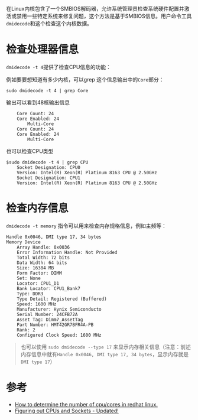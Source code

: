 在Linux内核包含了一个SMBIOS解码器，允许系统管理员检查系统硬件配置并激活或禁用一些特定系统来修复问题，这个方法是基于SMBIOS信息。用户命令工具`dmidecode`和这个检查这个内核数据。

# 检查处理器信息

`dmidecode -t 4`提供了检查CPU信息的功能：

例如要要想知道有多少内核，可以grep 这个信息输出中的`Core`部分：

```
sudo dmidecode -t 4 | grep Core
```

输出可以看到48核输出信息

```
	Core Count: 24
	Core Enabled: 24
		Multi-Core
	Core Count: 24
	Core Enabled: 24
		Multi-Core
```

也可以检查CPU类型

```
$sudo dmidecode -t 4 | grep CPU
	Socket Designation: CPU0
	Version: Intel(R) Xeon(R) Platinum 8163 CPU @ 2.50GHz
	Socket Designation: CPU1
	Version: Intel(R) Xeon(R) Platinum 8163 CPU @ 2.50GHz
```

# 检查内存信息

`dmidecode -t memory` 指令可以用来检查内存规格信息，例如主频等：

```
Handle 0x0046, DMI type 17, 34 bytes
Memory Device
	Array Handle: 0x0036
	Error Information Handle: Not Provided
	Total Width: 72 bits
	Data Width: 64 bits
	Size: 16384 MB
	Form Factor: DIMM
	Set: None
	Locator: CPU1_D1
	Bank Locator: CPU1_Bank7
	Type: DDR3
	Type Detail: Registered (Buffered)
	Speed: 1600 MHz
	Manufacturer: Hynix Semiconducto
	Serial Number: 24CFB72A
	Asset Tag: Dimm7_AssetTag
	Part Number: HMT42GR7BFR4A-PB
	Rank: 2
	Configured Clock Speed: 1600 MHz
```

> 也可以使用 `sudo dmidecode --type 17` 来显示内存相关信息（注意：前述内存信息中就有`Handle 0x0046, DMI type 17, 34 bytes`，显示内存就是`DMI type 17`）

# 参考

* [How to determine the number of cpu/cores in redhat linux.](https://www.redhat.com/archives/redhat-list/2011-August/msg00007.html)
* [Figuring out CPUs and Sockets - Updated! ](https://access.redhat.com/discussions/480953)